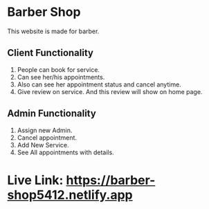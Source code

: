 # Barber Shop
This website is made for barber.

## Client Functionality
1. People can book for service.
2. Can see her/his appointments.
3. Also can see her appointment status and cancel anytime.
4. Give review on service. And this review will show on home page.

## Admin Functionality
1. Assign new Admin.
2. Cancel appointment.
3. Add New Service.
4. See All appointments with details.

# Live Link: https://barber-shop5412.netlify.app




